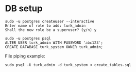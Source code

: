 # DB setup

    sudo -u postgres createuser --interactive
    Enter name of role to add: turk_admin
    Shall the new role be a superuser? (y/n) y

    sudo -u postgres psql
    ALTER USER turk_admin WITH PASSWORD 'abc123';
    CREATE DATABASE turk_system OWNER turk_admin;

File piping example:

    sudo psql -U turk_admin -d turk_system < create_tables.sql
